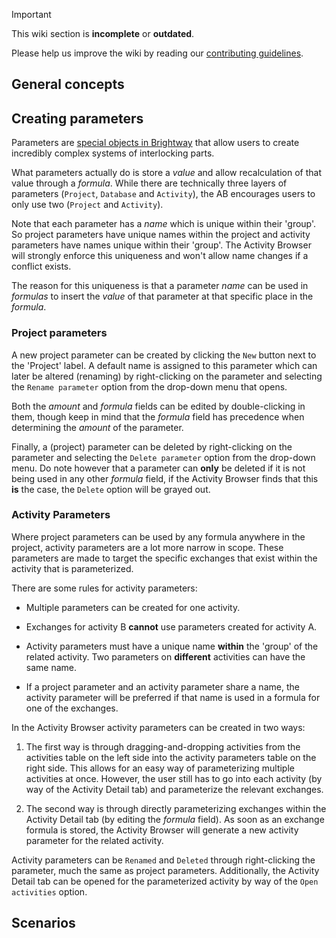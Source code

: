 > [!IMPORTANT]
> This wiki section is __incomplete__ or __outdated__.
> 
> Please help us improve the wiki by reading our
> [contributing guidelines](https://github.com/LCA-ActivityBrowser/activity-browser/blob/main/CONTRIBUTING.md#wiki).

## General concepts

## Creating parameters

Parameters are 
[special objects in Brightway](https://docs.brightway.dev/en/latest/content/api/bw2data/parameters/index.html)
that allow users to create incredibly complex systems of interlocking parts.

What parameters actually do is store a _value_ and allow recalculation of that
value through a _formula_. While there are technically three layers of
parameters (`Project`, `Database` and `Activity`), the AB encourages users to
only use two (`Project` and `Activity`).

Note that each parameter has a _name_ which is unique  within their 'group'.
So project parameters have unique names within the project and activity
parameters have names unique within their 'group'. The Activity Browser will
strongly enforce this uniqueness and won't allow name changes if a conflict
exists.

The reason for this uniqueness is that a parameter _name_ can be used in
_formulas_ to insert the _value_ of that parameter at that specific place
in the _formula_.

### Project parameters

A new project parameter can be created by clicking the `New` button next
to the 'Project' label. A default name is assigned to this parameter which
can later be altered (renaming) by right-clicking on the parameter and
selecting the `Rename parameter` option from the drop-down menu that opens.

Both the _amount_ and _formula_ fields can be edited by double-clicking
in them, though keep in mind that the _formula_ field has precedence when
determining the _amount_ of the parameter.

Finally, a (project) parameter can be deleted by right-clicking on the
parameter and selecting the `Delete parameter` option from the drop-down
menu. Do note however that a parameter can __only__ be deleted if it is
not being used in any other _formula_ field, if the Activity Browser finds
that this __is__ the case, the `Delete` option will be grayed out.

### Activity Parameters

Where project parameters can be used by any formula anywhere in the project,
activity parameters are a lot more narrow in scope. These parameters are made
to target the specific exchanges that exist within the activity that is
parameterized.

There are some rules for activity parameters:

* Multiple parameters can be created for one activity.

* Exchanges for activity B __cannot__ use parameters created for activity A.

* Activity parameters must have a unique name __within__ the 'group' of the
  related activity. Two parameters on __different__ activities can have the
  same name.

* If a project parameter and an activity parameter share a name, the activity
  parameter will be preferred if that name is used in a formula for one of the
  exchanges.

In the Activity Browser activity parameters can be created in two ways:

1. The first way is through dragging-and-dropping activities from the activities
  table on the left side into the activity parameters table on the right side.
  This allows for an easy way of parameterizing multiple activities at once.
  However, the user still has to go into each activity (by way of the Activity
  Detail tab) and parameterize the relevant exchanges.

2. The second way is through directly parameterizing exchanges within the Activity
  Detail tab (by editing the _formula_ field). As soon as an exchange formula is
  stored, the Activity Browser will generate a new activity parameter for the 
  related activity.

Activity parameters can be `Renamed` and `Deleted` through right-clicking the
parameter, much the same as project parameters. Additionally, the Activity
Detail tab can be opened for the parameterized activity by way of the
`Open activities` option.

## Scenarios

